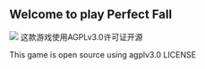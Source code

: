## Welcome to play Perfect Fall

![](https://shields.io/badge/LICENSE-AGPLv3.0-green?logo=appveyor&style=for-the-badge)
这款游戏使用AGPLv3.0许可证开源


This game is open source using agplv3.0 LICENSE
